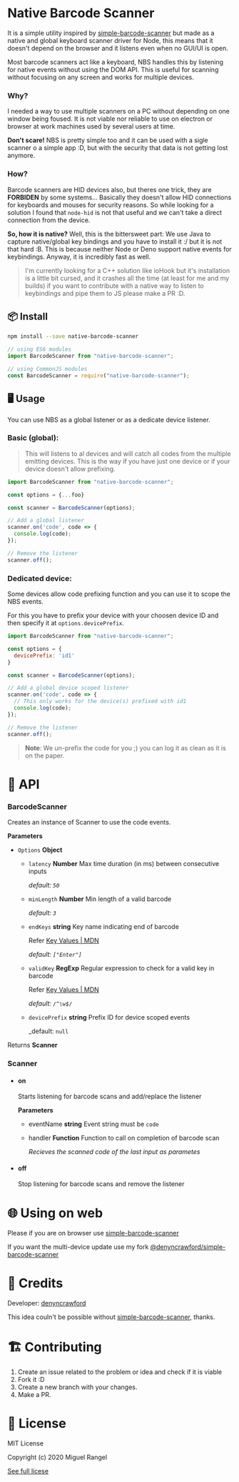 # Native Barcode Scanner 

It is a simple utility inspired by [simple-barcode-scanner](https://github.com/hadeeb/simple-barcode-scanner) but made as a native and global keyboard scanner driver for Node, this means that it doesn't depend on the browser and it listens even when no GUI/UI is open. 

Most barcode scanners act like a keyboard, NBS handles this by listening for native events without using the DOM API. This is useful for scanning without focusing on any screen and works for multiple devices.

### Why?

I needed a way to use multiple scanners on a PC without depending on one window being foused. It is not viable nor reliable to use on electron or browser at work machines used by several users at time.

**Don't scare!** NBS is pretty simple too and it can be used with a sigle scanner o a simple app :D, but with the security that data is not getting lost anymore.

### How?

Barcode scanners are HID devices also, but theres one trick, they are **FORBIDEN** by some systems... Basically they doesn't allow HID connections for keyboards and mouses for security reasons. So while looking for a solution I found that `node-hid` is not that useful and we can't take a direct connection from the device. 

**So, how it is native?** Well, this is the bittersweet part: We use Java to capture native/global key bindings and you have to install it :/ but it is not that hard :B. This is because neither Node or Deno support native events for keybindings. Anyway, it is incredibly fast as well. 

> I'm currently looking for a C++ solution like ioHook but it's installation is a little bit cursed, and it crashes all the time (at least for me and my builds) if you want to contribute with a native way to listen to keybindings and pipe them to JS please make a PR :D.

##  📦 Install

```bash
npm install --save native-barcode-scanner
```

```javascript
// using ES6 modules
import BarcodeScanner from "native-barcode-scanner";

// using CommonJS modules
const BarcodeScanner = require("native-barcode-scanner");
```

## 🖥️ Usage

You can use NBS as a global listener or as a dedicate device listener.

### Basic (global):

> This will listens to al devices and will catch all codes from the multiple emitting devices. This is the way if you have just one device or if your device doesn't allow prefixing. 

```javascript
import BarcodeScanner from "native-barcode-scanner";

const options = {...foo}

const scanner = BarcodeScanner(options);

// Add a global listener
scanner.on('code', code => {
  console.log(code);
});

// Remove the listener
scanner.off();
```

### Dedicated device:

Some devices allow code prefixing function and you can use it to scope the NBS events.

For this you have to prefix your device with your choosen device ID and then specify it at `options.devicePrefix`.

```javascript
import BarcodeScanner from "native-barcode-scanner";

const options = {
  devicePrefix: 'id1'
}

const scanner = BarcodeScanner(options);

// Add a global device scoped listener
scanner.on('code', code => {
  // This only works for the device(s) prefixed with id1
  console.log(code);
});

// Remove the listener
scanner.off();
```

> **Note**: We un-prefix the code for you ;) you can log it as clean as it is on the paper.

# 🧰 API

### BarcodeScanner
Creates an instance of Scanner to use the code events.

**Parameters**

- `Options` **Object**

  - `latency` **Number** Max time duration (in ms) between consecutive inputs

    _default: `50`_

  - `minLength` **Number** Min length of a valid barcode

    _default: `3`_

  - `endKeys` **string** Key name indicating end of barcode

    Refer [Key Values | MDN](https://developer.mozilla.org/en-US/docs/Web/API/KeyboardEvent/key/Key_Values)

    _default: `["Enter"]`_

  - `validKey` **RegExp** Regular expression to check for a valid key in barcode

    Refer [Key Values | MDN](https://developer.mozilla.org/en-US/docs/Web/API/KeyboardEvent/key/Key_Values)

    _default: `/^\w$/`_
  
  - `devicePrefix` **string** Prefix ID for device scoped events

    _default: `null`

Returns **Scanner**

### Scanner

- #### on

  Starts listening for barcode scans and add/replace the listener

  **Parameters**

  - eventName **string** Event string must be `code`

  - handler **Function** Function to call on completion of barcode scan

    _Recieves the scanned code of the last input as parametes_

- #### off
  Stop listening for barcode scans and remove the listener
  
# 🌐 Using on web

Please if you are on browser use [simple-barcode-scanner](https://github.com/hadeeb/simple-barcode-scanner)

If you want the multi-device update use my fork [@denyncrawford/simple-barcode-scanner](https://github.com/denyncrawford/simple-barcode-scanner/tree/device-instance)

# 👥 Credits

Developer: [denyncrawford](https://github.com/denyncrawford/)

This idea couln't be possible without [simple-barcode-scanner](https://github.com/hadeeb/simple-barcode-scanner), thanks.

# 🏗️ Contributing

1. Create an issue related to the problem or idea and check if it is viable
2. Fork it :D
3. Create a new branch with your changes.
4. Make a PR.

# 📜 License

MIT License

Copyright (c) 2020 Miguel Rangel

[See full licese](https://github.com/denyncrawford/native-barcode-scanner/tree/main/LICENSE)